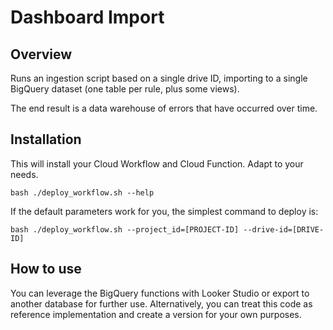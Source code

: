# Dashboard Import

## Overview

Runs an ingestion script based on a single drive ID, importing to a single
BigQuery dataset (one table per rule, plus some views).

The end result is a data warehouse of errors that have occurred over time.

## Installation

This will install your Cloud Workflow and Cloud Function. Adapt to your needs.

```
bash ./deploy_workflow.sh --help
```

If the default parameters work for you, the simplest command to deploy is:

```
bash ./deploy_workflow.sh --project_id=[PROJECT-ID] --drive-id=[DRIVE-ID]
```

## How to use

You can leverage the BigQuery functions with Looker Studio or export to another
database for further use. Alternatively, you can treat this code as reference
implementation and create a version for your own purposes.
